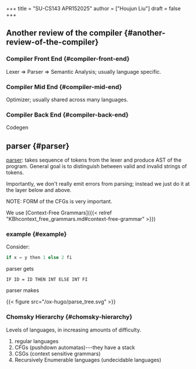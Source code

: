+++
title = "SU-CS143 APR152025"
author = ["Houjun Liu"]
draft = false
+++

## Another review of the compiler {#another-review-of-the-compiler}


### Compiler Front End {#compiler-front-end}

Lexer =&gt; Parser =&gt; Semantic Analysis; usually language specific.


### Compiler Mid End {#compiler-mid-end}

Optimizer; usually shared across many languages.


### Compiler Back End {#compiler-back-end}

Codegen


## parser {#parser}

[parser](#parser): takes sequence of tokens from the lexer and produce AST of the program. General goal is to distinguish between valid and invalid strings of tokens.

Importantly, we don't really emit errors from parsing; instead we just do it at the layer below and above.

NOTE: FORM of the CFGs is very important.

We use [Context-Free Grammars]({{< relref "KBhcontext_free_grammars.md#context-free-grammar" >}})


### example {#example}

Consider:

```java
if x = y then 1 else 2 fi
```

parser gets

```nil
IF ID = ID THEN INT ELSE INT FI
```

parser makes

{{< figure src="/ox-hugo/parse_tree.svg" >}}


### Chomsky Hierarchy {#chomsky-hierarchy}

Levels of languages, in increasing amounts of difficulty.

1.  regular languages
2.  CFGs (pushdown automatas)---they have a stack
3.  CSGs (context sensitive grammars)
4.  Recursively Enumerable languages (undecidable languages)
